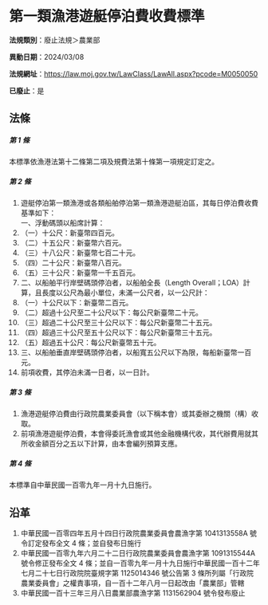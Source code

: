 # 第一類漁港遊艇停泊費收費標準

**法規類別**：廢止法規＞農業部

**異動日期**：2024/03/08  

**法規網址**：https://law.moj.gov.tw/LawClass/LawAll.aspx?pcode=M0050050

**已廢止**：是



## 法條
##### 第 1 條
本標準依漁港法第十二條第二項及規費法第十條第一項規定訂定之。

##### 第 2 條
1. 遊艇停泊第一類漁港或各類船舶停泊第一類漁港遊艇泊區，其每日停泊費收費基準如下：  
一、浮動碼頭以船席計算：
1. （一）十公尺：新臺幣四百元。
1. （二）十五公尺：新臺幣六百元。
1. （三）十八公尺：新臺幣七百二十元。
1. （四）二十公尺：新臺幣八百元。
1. （五）三十公尺：新臺幣一千五百元。
1. 二、以船舶平行岸壁碼頭停泊者，以船舶全長（Length Overall；LOA）計算，且長度以公尺為最小單位，未滿一公尺者，以一公尺計：
1. （一）十公尺以下：新臺幣二百元。
1. （二）超過十公尺至二十公尺以下：每公尺新臺幣二十元。
1. （三）超過二十公尺至三十公尺以下：每公尺新臺幣二十五元。
1. （四）超過三十公尺至五十公尺以下：每公尺新臺幣三十五元。
1. （五）超過五十公尺：每公尺新臺幣五十元。
1. 三、以船舶垂直岸壁碼頭停泊者，以船寬五公尺以下為限，每船新臺幣一百元。
1. 前項收費，其停泊未滿一日者，以一日計。

##### 第 3 條
1. 漁港遊艇停泊費由行政院農業委員會（以下稱本會）或其委辦之機關（構）收取。
1. 前項漁港遊艇停泊費，本會得委託漁會或其他金融機構代收，其代辦費用就其所收金額百分之五以下計算，由本會編列預算支應。

##### 第 4 條
本標準自中華民國一百零九年一月十九日施行。

## 沿革
1. 中華民國一百零四年五月十四日行政院農業委員會農漁字第 1041313558A  號令訂定發布全文 4  條；並自發布日施行
1. 中華民國一百零九年六月二十二日行政院農業委員會農漁字第 1091315544A  號令修正發布全文 4  條；並自一百零九年一月十九日施行中華民國一百十二年七月二十七日行政院院臺規字第 1125014346 號公告第 3  條所列屬「行政院農業委員會」之權責事項，自一百十二年八月一日起改由「農業部」管轄
1. 中華民國一百十三年三月八日農業部農漁字第 1131562904 號令發布廢止
